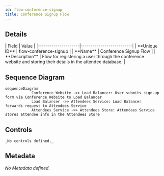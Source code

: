 ```yaml
---
id: flow-conference-signup
title: Conference Signup Flow
---
```


## Details
<div className="table-container">
| Field               | Value                    |
|---------------------|--------------------------|
| **Unique ID**       | flow-conference-signup                   |
| **Name**            | Conference Signup Flow                 |
| **Description**     | Flow for registering a user through the conference website and storing their details in the attendee database.          |
</div>

## Sequence Diagram
```mermaid
sequenceDiagram
            Conference Website ->> Load Balancer: User submits sign-up form via Conference Website to Load Balancer
            Load Balancer ->> Attendees Service: Load Balancer forwards request to Attendees Service
            Attendees Service ->> Attendees Store: Attendees Service stores attendee info in the Attendees Store
```
## Controls
    _No controls defined._

## Metadata
  _No Metadata defined._
